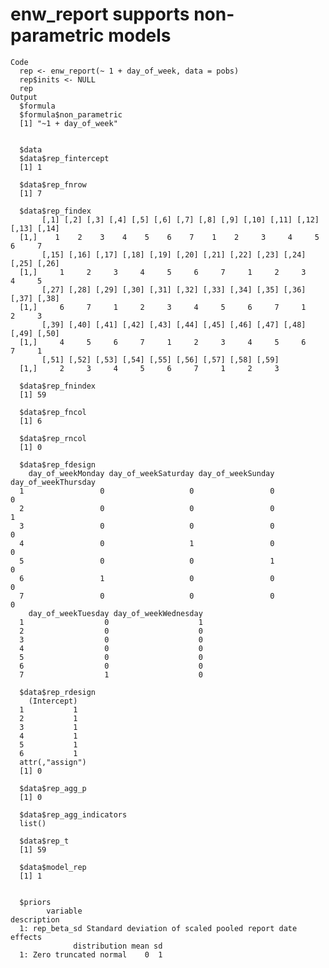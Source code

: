 # enw_report supports non-parametric models

    Code
      rep <- enw_report(~ 1 + day_of_week, data = pobs)
      rep$inits <- NULL
      rep
    Output
      $formula
      $formula$non_parametric
      [1] "~1 + day_of_week"
      
      
      $data
      $data$rep_fintercept
      [1] 1
      
      $data$rep_fnrow
      [1] 7
      
      $data$rep_findex
           [,1] [,2] [,3] [,4] [,5] [,6] [,7] [,8] [,9] [,10] [,11] [,12] [,13] [,14]
      [1,]    1    2    3    4    5    6    7    1    2     3     4     5     6     7
           [,15] [,16] [,17] [,18] [,19] [,20] [,21] [,22] [,23] [,24] [,25] [,26]
      [1,]     1     2     3     4     5     6     7     1     2     3     4     5
           [,27] [,28] [,29] [,30] [,31] [,32] [,33] [,34] [,35] [,36] [,37] [,38]
      [1,]     6     7     1     2     3     4     5     6     7     1     2     3
           [,39] [,40] [,41] [,42] [,43] [,44] [,45] [,46] [,47] [,48] [,49] [,50]
      [1,]     4     5     6     7     1     2     3     4     5     6     7     1
           [,51] [,52] [,53] [,54] [,55] [,56] [,57] [,58] [,59]
      [1,]     2     3     4     5     6     7     1     2     3
      
      $data$rep_fnindex
      [1] 59
      
      $data$rep_fncol
      [1] 6
      
      $data$rep_rncol
      [1] 0
      
      $data$rep_fdesign
        day_of_weekMonday day_of_weekSaturday day_of_weekSunday day_of_weekThursday
      1                 0                   0                 0                   0
      2                 0                   0                 0                   1
      3                 0                   0                 0                   0
      4                 0                   1                 0                   0
      5                 0                   0                 1                   0
      6                 1                   0                 0                   0
      7                 0                   0                 0                   0
        day_of_weekTuesday day_of_weekWednesday
      1                  0                    1
      2                  0                    0
      3                  0                    0
      4                  0                    0
      5                  0                    0
      6                  0                    0
      7                  1                    0
      
      $data$rep_rdesign
        (Intercept)
      1           1
      2           1
      3           1
      4           1
      5           1
      6           1
      attr(,"assign")
      [1] 0
      
      $data$rep_agg_p
      [1] 0
      
      $data$rep_agg_indicators
      list()
      
      $data$rep_t
      [1] 59
      
      $data$model_rep
      [1] 1
      
      
      $priors
            variable                                             description
      1: rep_beta_sd Standard deviation of scaled pooled report date effects
                  distribution mean sd
      1: Zero truncated normal    0  1
      

